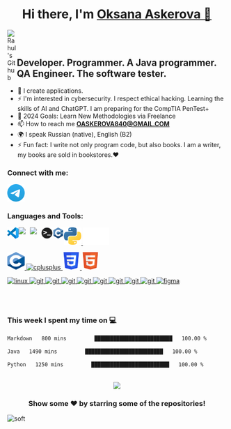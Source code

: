 <h1 align="center">Hi there, I'm <a href="http://ghostwriter-sana.tilda.ws/" target="_blank">Oksana Askerova 👋</a> </h1>

<a href="https://github.com/Ask1509">
  <img align="left" alt="Rahul's Github" width="22px" src="https://cdn0.iconfinder.com/data/icons/shift-logotypes/32/Github-512.png" />
</a>

<br/>
<br/>

<!-- [![Leetcode Stats](https://leetcard.jacoblin.cool/rahulsain?ext=contest)](https://leetcode.com/rahulsain) -->

## Developer. Programmer. A Java programmer. QA Engineer. The software tester. 


- 🌱 I create applications.
- ⚡ I'm interested in cybersecurity. I respect ethical hacking. Learning the skills of AI and ChatGPT. I am preparing for the CompTIA PenTest+
- 🥅 2024 Goals: Learn New Methodologies via Freelance
- 📫 How to reach me **OASKEROVA840@GMAIL.COM**
- 🌍 I speak Russian (native), English (B2)
- ⚡ Fun fact: I write not only program code, but also books.  I am a writer, my books are sold in bookstores.❤️

### Connect with me:
<p align="left">
<a href="https://t.me/ghostwriter_sana" target="blank"><img align="center" 
src="https://github.com/DeleteDone/DeleteDone/blob/main/icons/Telegram.svg" alt="DeleteDone" height="40" width="40" /></a>
</p>                                                   
                                                   
                                                   

### Languages and Tools:

<img align="left" width="26px" src="https://raw.githubusercontent.com/github/explore/80688e429a7d4ef2fca1e82350fe8e3517d3494d/topics/visual-studio-code/visual-studio-code.png" />
<img align="left" width="26px" src="https://git-scm.com/images/logos/downloads/Git-Icon-1788C.png" />
<img align="left" width="26px" src="https://cdn0.iconfinder.com/data/icons/shift-logotypes/32/Github-512.png" />
<img align="left" width="26px" src="https://raw.githubusercontent.com/github/explore/80688e429a7d4ef2fca1e82350fe8e3517d3494d/topics/terminal/terminal.png" />
<img align="left" width="26px" src="https://raw.githubusercontent.com/github/explore/80688e429a7d4ef2fca1e82350fe8e3517d3494d/topics/cpp/cpp.png" />

<a href="https://www.python.org" target="_blank" rel="noreferrer"> <img src="https://github.com/DeleteDone/DeleteDone/blob/main/icons/python.svg" alt="python" width="40" height="40"/> </a> 
<a href="https://www.markdownguide.org/basic-syntax/" target="_blank" rel="noreferrer"> <img src="https://github.com/DeleteDone/DeleteDone/blob/main/icons/markdown-white.svg" alt="python" width="60" height="40"/> </a> 
</p>
<p align="left"> 
<a href="https://www.cprogramming.com/" target="_blank" rel="noreferrer"> <img src="https://github.com/DeleteDone/DeleteDone/blob/main/icons/C.svg" alt="c" width="40" height="40"/> </a> 
<a href="https://www.w3schools.com/cpp/" target="_blank" rel="noreferrer"> <img src="https://raw.githubusercontent.com/daniilshat/daniilshat/2d7eafe5250314b3d422c86b35de062e0f1f5178/icons/C%2B%2B.svg" alt="cplusplus" width="40" height="40"/> </a> 
<a href="https://www.w3schools.com/css/" target="_blank" rel="noreferrer"> <img src="https://github.com/DeleteDone/DeleteDone/blob/main/icons/CSS3.svg" alt="css3" width="40" height="40"/> </a> 
<a href="https://www.w3.org/html/" target="_blank" rel="noreferrer"> <img src="https://github.com/DeleteDone/DeleteDone/blob/main/icons/HTML5.svg" alt="html5" width="40" height="40"/> </a> 
</p>
<p align="left"> 
<a href="https://www.linux.org/" target="_blank" rel="noreferrer"> <img src="https://raw.githubusercontent.com/daniilshat/daniilshat/2d7eafe5250314b3d422c86b35de062e0f1f5178/icons/linux.svg" alt="linux" width="40" height="40"/> </a> 
<a href="http://www.gnu.org/software/bash/" target="_blank" rel="noreferrer"> <img src="https://raw.githubusercontent.com/daniilshat/daniilshat/2583381c09497c680369e95dce7e029d93484d94/icons/Bash.svg" alt="git" width="40" height="40"/> </a> 
<a href="https://git-scm.com/" target="_blank" rel="noreferrer"> <img src="https://raw.githubusercontent.com/daniilshat/daniilshat/2d7eafe5250314b3d422c86b35de062e0f1f5178/icons/git.svg" alt="git" width="40" height="40"/> </a> 
<a href="https://www.jetbrains.com/pycharm/" target="_blank" rel="noreferrer"> <img src="https://raw.githubusercontent.com/daniilshat/daniilshat/2583381c09497c680369e95dce7e029d93484d94/icons/PyCharm.svg" alt="git" width="40" height="40"/> </a> 
<a href="https://www.jetbrains.com/clion/" target="_blank" rel="noreferrer"> <img src="https://raw.githubusercontent.com/daniilshat/daniilshat/2583381c09497c680369e95dce7e029d93484d94/icons/clion.svg" alt="git" width="40" height="40"/> </a> 
<a href="https://www.jetbrains.com/webstorm/" target="_blank" rel="noreferrer"> <img src="https://raw.githubusercontent.com/daniilshat/daniilshat/2583381c09497c680369e95dce7e029d93484d94/icons/WebStorm.svg" alt="git" width="40" height="40"/> </a> 
<a href="https://code.visualstudio.com/" target="_blank" rel="noreferrer"> <img src="https://raw.githubusercontent.com/daniilshat/daniilshat/2583381c09497c680369e95dce7e029d93484d94/icons/VS-code.svg" alt="git" width="40" height="40"/> </a> 
<a href="https://jupyter.org/" target="_blank" rel="noreferrer"> <img src="https://raw.githubusercontent.com/daniilshat/daniilshat/2583381c09497c680369e95dce7e029d93484d94/icons/Jupyter.svg" alt="git" width="40" height="40"/> </a> 
<a href="https://www.gitkraken.com/" target="_blank" rel="noreferrer"> <img src="https://raw.githubusercontent.com/daniilshat/daniilshat/2583381c09497c680369e95dce7e029d93484d94/icons/gitkraken.svg" alt="git" width="40" height="40"/> </a> 
<a href="https://www.figma.com/" target="_blank" rel="noreferrer"> <img src="https://raw.githubusercontent.com/daniilshat/daniilshat/2d7eafe5250314b3d422c86b35de062e0f1f5178/icons/figma.svg" alt="figma" width="30" height="40"/> </a> 
</p>

<br>
<br />

### This week I spent my time on 💻
<!--START_SECTION:waka-->


```text
Markdown   800 mins         █████████████████████████   100.00 %
```

```text
Java   1490 mins         █████████████████████████   100.00 %
```

```text
Python   1250 mins         █████████████████████████   100.00 %
```
<!--END_SECTION:waka-->

<br />

<div align="center">
  
<a href="https://github.com/DeleteDone">
  <img align="center" src="https://github-readme-stats.vercel.app/api/top-langs/?username=rahulsain&theme=dark&hide_langs_below=1" height="220px"/>
</a>
  
</div>


<div align="center">


### Show some ❤️ by starring some of the repositories!

</div>



![soft](https://capsule-render.vercel.app/api?type=soft&color=gradient&text=Come%20again!&fontSize=40&animation=twinkling)



